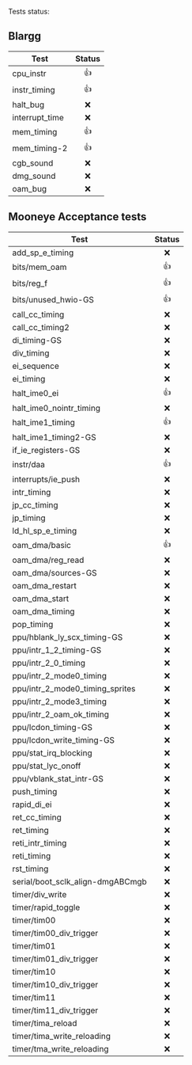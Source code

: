 Tests status:

## Blargg

| Test           | Status |
| -------------- | :----: |
| cpu_instr      |   👍   |
| instr_timing   |   👍   |
| halt_bug       |   ❌   |
| interrupt_time |   ❌   |
| mem_timing     |   👍   |
| mem_timing-2   |   👍   |
| cgb_sound      |   ❌   |
| dmg_sound      |   ❌   |
| oam_bug        |   ❌   |

## Mooneye Acceptance tests

| Test                             | Status |
| -------------------------------- | :----: |
| add_sp_e_timing                  |   ❌   |
| bits/mem_oam                     |   👍   |
| bits/reg_f                       |   👍   |
| bits/unused_hwio-GS              |   👍   |
| call_cc_timing                   |   ❌   |
| call_cc_timing2                  |   ❌   |
| di_timing-GS                     |   ❌   |
| div_timing                       |   ❌   |
| ei_sequence                      |   ❌   |
| ei_timing                        |   ❌   |
| halt_ime0_ei                     |   👍   |
| halt_ime0_nointr_timing          |   ❌   |
| halt_ime1_timing                 |   👍   |
| halt_ime1_timing2-GS             |   ❌   |
| if_ie_registers-GS               |   ❌   |
| instr/daa                        |   👍   |
| interrupts/ie_push               |   ❌   |
| intr_timing                      |   ❌   |
| jp_cc_timing                     |   ❌   |
| jp_timing                        |   ❌   |
| ld_hl_sp_e_timing                |   ❌   |
| oam_dma/basic                    |   👍   |
| oam_dma/reg_read                 |   ❌   |
| oam_dma/sources-GS               |   ❌   |
| oam_dma_restart                  |   ❌   |
| oam_dma_start                    |   ❌   |
| oam_dma_timing                   |   ❌   |
| pop_timing                       |   ❌   |
| ppu/hblank_ly_scx_timing-GS      |   ❌   |
| ppu/intr_1_2_timing-GS           |   ❌   |
| ppu/intr_2_0_timing              |   ❌   |
| ppu/intr_2_mode0_timing          |   ❌   |
| ppu/intr_2_mode0_timing_sprites  |   ❌   |
| ppu/intr_2_mode3_timing          |   ❌   |
| ppu/intr_2_oam_ok_timing         |   ❌   |
| ppu/lcdon_timing-GS              |   ❌   |
| ppu/lcdon_write_timing-GS        |   ❌   |
| ppu/stat_irq_blocking            |   ❌   |
| ppu/stat_lyc_onoff               |   ❌   |
| ppu/vblank_stat_intr-GS          |   ❌   |
| push_timing                      |   ❌   |
| rapid_di_ei                      |   ❌   |
| ret_cc_timing                    |   ❌   |
| ret_timing                       |   ❌   |
| reti_intr_timing                 |   ❌   |
| reti_timing                      |   ❌   |
| rst_timing                       |   ❌   |
| serial/boot_sclk_align-dmgABCmgb |   ❌   |
| timer/div_write                  |   ❌   |
| timer/rapid_toggle               |   ❌   |
| timer/tim00                      |   ❌   |
| timer/tim00_div_trigger          |   ❌   |
| timer/tim01                      |   ❌   |
| timer/tim01_div_trigger          |   ❌   |
| timer/tim10                      |   ❌   |
| timer/tim10_div_trigger          |   ❌   |
| timer/tim11                      |   ❌   |
| timer/tim11_div_trigger          |   ❌   |
| timer/tima_reload                |   ❌   |
| timer/tima_write_reloading       |   ❌   |
| timer/tma_write_reloading        |   ❌   |
